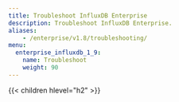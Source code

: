 ```yaml
---
title: Troubleshoot InfluxDB Enterprise
description: Troubleshoot InfluxDB Enterprise.
aliases:
    - /enterprise/v1.8/troubleshooting/
menu:
  enterprise_influxdb_1_9:
    name: Troubleshoot
    weight: 90
---
```


{{< children hlevel="h2" >}}
